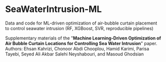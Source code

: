 # SeaWaterIntrusion-ML
Data and code for ML-driven optimization of air-bubble curtain placement to control seawater intrusion (RF, XGBoost, SVR, reproducible pipelines)

Supplementary materials of the "**Machine Learning-Driven Optimization of Air Bubble Curtain Locations for Controlling Sea Water Intrusion**" paper. 
Authors: Ehsan Kahrizi, Chonoor Abdi Chooplou, Hamid Karimi, Parisa Tayebi, Seyed Ali Akbar Salehi Neyshabouri, and Masoud Ghodsian
